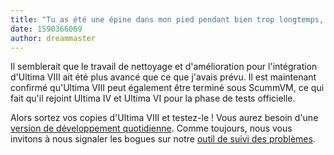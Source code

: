 ```yaml
---
title: "Tu as été une épine dans mon pied pendant bien trop longtemps, Avatar"
date: 1590366069
author: dreammaster
---
```


Il semblerait que le travail de nettoyage et d'amélioration pour l'intégration d'Ultima VIII ait été plus avancé que ce que j'avais prévu. Il est maintenant confirmé qu'Ultima VIII peut également être terminé sous ScummVM, ce qui fait qu'il rejoint Ultima IV et Ultima VI pour la phase de tests officielle.

Alors sortez vos copies d'Ultima VIII et testez-le ! Vous aurez besoin d'une [version de développement quotidienne](https://buildbot.scummvm.org/builds.html). Comme toujours, nous vous invitons à nous signaler les bogues sur notre [outil de suivi des problèmes](https://bugs.scummvm.org/).
